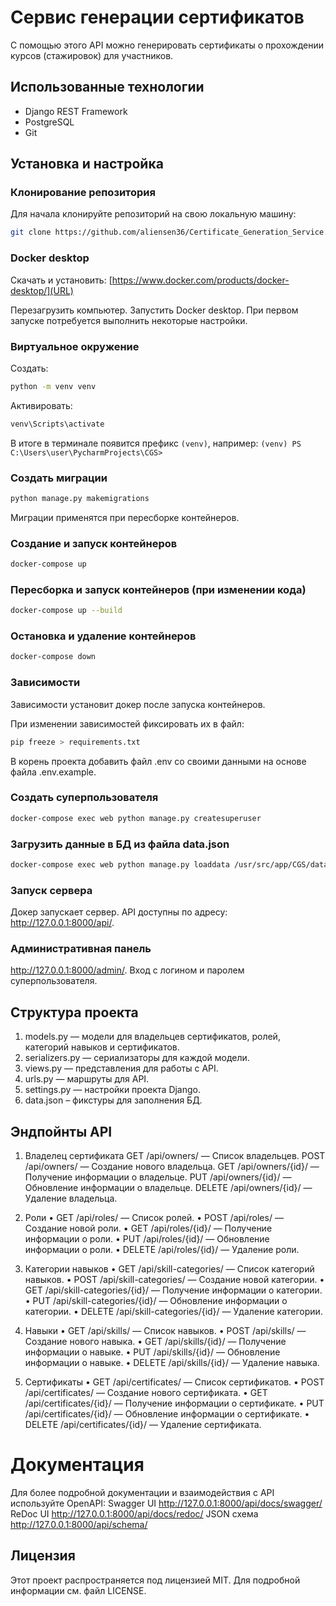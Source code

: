 # Сервис генерации сертификатов

С помощью этого API можно генерировать сертификаты о прохождении курсов (стажировок) для участников.

## Использованные технологии

- Django REST Framework
- PostgreSQL
- Git

## Установка и настройка

### Клонирование репозитория

Для начала клонируйте репозиторий на свою локальную машину:

```bash
git clone https://github.com/aliensen36/Certificate_Generation_Service.git
```

### Docker desktop

Скачать и установить:
[https://www.docker.com/products/docker-desktop/](URL)

Перезагрузить компьютер.
Запустить Docker desktop. При первом запуске потребуется выполнить некоторые настройки.

### Виртуальное окружение
Создать:
```bash
python -m venv venv
```  
Активировать:
```bash
venv\Scripts\activate
```

В итоге в терминале появится префикс `(venv)`, например:
`(venv) PS C:\Users\user\PycharmProjects\CGS>`

### Создать миграции
```bash
python manage.py makemigrations
```
Миграции применятся при пересборке контейнеров.

### Создание и запуск контейнеров
```bash
docker-compose up
```

### Пересборка и запуск контейнеров (при изменении кода)
```bash
docker-compose up --build
```

### Остановка и удаление контейнеров
```bash
docker-compose down
```

### Зависимости

Зависимости установит докер после запуска контейнеров.

При изменении зависимостей фиксировать их в файл:
```bash
pip freeze > requirements.txt
```
В корень проекта добавить файл .env со своими данными на основе файла .env.example.


### Создать суперпользователя
```bash
docker-compose exec web python manage.py createsuperuser
```

### Загрузить данные в БД из файла data.json
```bash
docker-compose exec web python manage.py loaddata /usr/src/app/CGS/data/data.json
```

### Запуск сервера
Докер запускает сервер.
API доступны по адресу: http://127.0.0.1:8000/api/.

### Административная панель
http://127.0.0.1:8000/admin/.
Вход с логином и паролем суперпользователя.


## Структура проекта
1.	models.py — модели для владельцев сертификатов, ролей, категорий навыков и сертификатов.
2.	serializers.py — сериализаторы для каждой модели.
3.	views.py — представления для работы с API.
4.	urls.py — маршруты для API.
5.	settings.py — настройки проекта Django.
6.	data.json – фикстуры для заполнения БД.



## Эндпойнты API

1. Владелец сертификата
GET /api/owners/ — Список владельцев.
POST /api/owners/ — Создание нового владельца.
GET /api/owners/{id}/ — Получение информации о владельце.
PUT /api/owners/{id}/ — Обновление информации о владельце.
DELETE /api/owners/{id}/ — Удаление владельца.

2. Роли
•	GET /api/roles/ — Список ролей.
•	POST /api/roles/ — Создание новой роли.
•	GET /api/roles/{id}/ — Получение информации о роли.
•	PUT /api/roles/{id}/ — Обновление информации о роли.
•	DELETE /api/roles/{id}/ — Удаление роли.
3. Категории навыков
•	GET /api/skill-categories/ — Список категорий навыков.
•	POST /api/skill-categories/ — Создание новой категории.
•	GET /api/skill-categories/{id}/ — Получение информации о категории.
•	PUT /api/skill-categories/{id}/ — Обновление информации о категории.
•	DELETE /api/skill-categories/{id}/ — Удаление категории.
4. Навыки
•	GET /api/skills/ — Список навыков.
•	POST /api/skills/ — Создание нового навыка.
•	GET /api/skills/{id}/ — Получение информации о навыке.
•	PUT /api/skills/{id}/ — Обновление информации о навыке.
•	DELETE /api/skills/{id}/ — Удаление навыка.
5. Сертификаты
•	GET /api/certificates/ — Список сертификатов.
•	POST /api/certificates/ — Создание нового сертификата.
•	GET /api/certificates/{id}/ — Получение информации о сертификате.
•	PUT /api/certificates/{id}/ — Обновление информации о сертификате.
•	DELETE /api/certificates/{id}/ — Удаление сертификата.



# Документация

Для более подробной документации и взаимодействия с API используйте OpenAPI:
Swagger UI http://127.0.0.1:8000/api/docs/swagger/
ReDoc UI http://127.0.0.1:8000/api/docs/redoc/
JSON схема http://127.0.0.1:8000/api/schema/

## Лицензия
Этот проект распространяется под лицензией MIT. Для подробной информации см. файл LICENSE.


